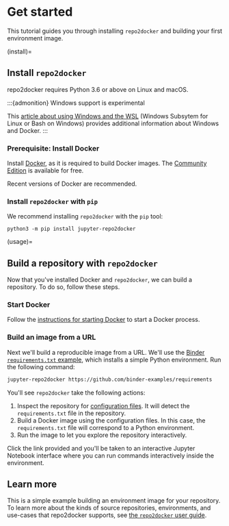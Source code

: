 # Get started

This tutorial guides you through installing `repo2docker` and building your first environment image.

(install)=

## Install `repo2docker`

repo2docker requires Python 3.6 or above on Linux and macOS.

:::{admonition} Windows support is experimental

This [article about using Windows and the WSL](https://nickjanetakis.com/blog/setting-up-docker-for-windows-and-wsl-to-work-flawlessly) (Windows Subsytem for Linux or
Bash on Windows) provides additional information about Windows and Docker.
:::

### Prerequisite: Install Docker

Install [Docker](https://www.docker.com), as it is required to build Docker images.
The [Community Edition](https://docs.docker.com/install/) is available for free.

Recent versions of Docker are recommended.

### Install `repo2docker` with `pip`

We recommend installing `repo2docker` with the `pip` tool:

```
python3 -m pip install jupyter-repo2docker
```

(usage)=

## Build a repository with `repo2docker`

Now that you've installed Docker and `repo2docker`, we can build a repository.
To do so, follow these steps.

### Start Docker

Follow the [instructions for starting Docker](https://docs.docker.com/engine/daemon/start/) to start a Docker process.

### Build an image from a URL

Next we'll build a reproducible image from a URL. We'll use the [Binder `requirements.txt` example](https://github.com/binder-examples/requirements), which installs a simple Python environment. Run the following command:

```bash
jupyter-repo2docker https://github.com/binder-examples/requirements
```

You'll see `repo2docker` take the following actions:

1. Inspect the repository for [configuration files](#config-files). It will detect the `requirements.txt` file in the repository.
2. Build a Docker image using the configuration files. In this case, the `requirements.txt` file will correspond to a Python environment.
3. Run the image to let you explore the repository interactively.

Click the link provided and you'll be taken to an interactive Jupyter Notebook interface where you can run commands interactively inside the environment.

## Learn more

This is a simple example building an environment image for your repository.
To learn more about the kinds of source repositories, environments, and use-cases that repo2docker supports, see [the `repo2docker` user guide](./use/index.md).
